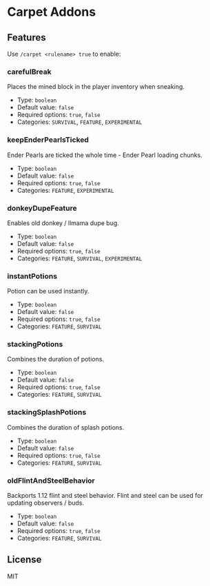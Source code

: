 # Carpet Addons

## Features
Use `/carpet <rulename> true` to enable:
### carefulBreak
Places the mined block in the player inventory when sneaking.  
* Type: `boolean`  
* Default value: `false`  
* Required options: `true`, `false`  
* Categories: `SURVIVAL`, `FEATURE`, `EXPERIMENTAL`

### keepEnderPearlsTicked
Ender Pearls are ticked the whole time - Ender Pearl loading chunks.  
* Type: `boolean`  
* Default value: `false`  
* Required options: `true`, `false`  
* Categories: `FEATURE`, `EXPERIMENTAL`

### donkeyDupeFeature 
Enables old donkey / llmama dupe bug.
* Type: `boolean`  
* Default value: `false`  
* Required options: `true`, `false`  
* Categories: `FEATURE`, `SURVIVAL`, `EXPERIMENTAL`

### instantPotions
Potion can be used instantly.  
* Type: `boolean`  
* Default value: `false`  
* Required options: `true`, `false`  
* Categories: `FEATURE`, `SURVIVAL`

### stackingPotions
Combines the duration of potions.  
* Type: `boolean`  
* Default value: `false`  
* Required options: `true`, `false`  
* Categories: `FEATURE`, `SURVIVAL`

### stackingSplashPotions
Combines the duration of splash potions.  
* Type: `boolean` 
* Default value: `false`  
* Required options: `true`, `false`  
* Categories: `FEATURE`, `SURVIVAL`

### oldFlintAndSteelBehavior
Backports 1.12 flint and steel behavior. Flint and steel can be used for updating observers / buds.  
* Type: `boolean`  
* Default value: `false`  
* Required options: `true`, `false`  
* Categories: `FEATURE`, `SURVIVAL`

## License

MIT
